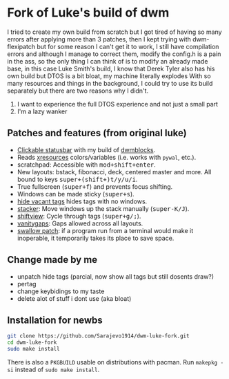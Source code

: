 # Fork of Luke's build of dwm

I tried to create my own build from scratch but I got tired of having so many errors after applying more than 3 patches, then I kept trying with dwm-flexipatch but for some reason I can't get it to work, I still have compilation errors and although I manage to correct them, modify the config.h is a pain in the ass, so the only thing I can think of is to modify an already made base, in this case Luke Smith's build, I know that Derek Tyler also has his own build but DTOS is a bit bloat, my machine literally explodes With so many resources and things in the background, I could try to use its build separately but there are two reasons why I didn't.
1. I want to experience the full DTOS experience and not just a small part
2. I'm a lazy wanker


## Patches and features (from original luke)

- [Clickable statusbar](https://dwm.suckless.org/patches/statuscmd/) with my build of [dwmblocks](https://github.com/lukesmithxyz/dwmblocks).
- Reads [xresources](https://dwm.suckless.org/patches/xresources/) colors/variables (i.e. works with `pywal`, etc.).
- scratchpad: Accessible with <kbd>mod+shift+enter</kbd>.
- New layouts: bstack, fibonacci, deck, centered master and more. All bound to keys <kbd>super+(shift+)t/y/u/i</kbd>.
- True fullscreen (<kbd>super+f</kbd>) and prevents focus shifting.
- Windows can be made sticky (<kbd>super+s</kbd>).
- [hide vacant tags](https://dwm.suckless.org/patches/hide_vacant_tags/) hides tags with no windows.
- [stacker](https://dwm.suckless.org/patches/stacker/): Move windows up the stack manually (<kbd>super-K/J</kbd>).
- [shiftview](https://dwm.suckless.org/patches/nextprev/): Cycle through tags (<kbd>super+g/;</kbd>).
- [vanitygaps](https://dwm.suckless.org/patches/vanitygaps/): Gaps allowed across all layouts.
- [swallow patch](https://dwm.suckless.org/patches/swallow/): if a program run from a terminal would make it inoperable, it temporarily takes its place to save space.

## Change made by me

- unpatch hide tags (parcial, now show all tags but still dosents draw?)
- pertag
- change keybidings to my taste
- delete alot of stuff i dont use (aka bloat)

## Installation for newbs

```bash
git clone https://github.com/Sarajevo1914/dwm-luke-fork.git
cd dwm-luke-fork
sudo make install
```

There is also a `PKGBUILD` usable on distributions with pacman. Run `makepkg -si` instead of `sudo make install`.
